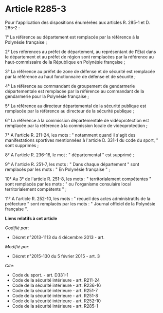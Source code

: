 # Article R285-3

Pour l'application des dispositions énumérées aux articles R. 285-1 et D. 285-2 : 

1° La référence au département est remplacée par la référence à la Polynésie française ; 

2° Les références au préfet de département, au représentant de l'Etat dans le département et au préfet de région sont
remplacées par la référence au haut-commissaire de la République en Polynésie française ; 

3° La référence au préfet de zone de défense et de sécurité est remplacée par la référence au haut fonctionnaire de défense
et de sécurité ; 

4° La référence au commandant de groupement de gendarmerie départementale est remplacée par la référence au commandant de la
gendarmerie pour la Polynésie française ; 

5° La référence au directeur départemental de la sécurité publique est remplacée par la référence au directeur de la sécurité
publique ; 

6° La référence à la commission départementale de vidéoprotection est remplacée par la référence à la commission locale de
vidéoprotection ; 

7° A l'article R. 211-24, les mots : " notamment quand il s'agit des manifestations sportives mentionnées à l'article D.
331-1 du code du sport, " sont supprimés ; 

8° A l'article R. 236-16, le mot : " départemental " est supprimé ; 

9° A l'article R. 251-7, les mots : " Dans chaque département " sont remplacés par les mots : " En Polynésie française " ; 

10° Au 3° de l'article R. 251-8, les mots : " territorialement compétentes " sont remplacés par les mots : " ou l'organisme
consulaire local territorialement compétents " ; 

11° A l'article R. 252-10, les mots : " recueil des actes administratifs de la préfecture " sont remplacés par les mots : "
Journal officiel de la Polynésie française ".

**Liens relatifs à cet article**

_Codifié par_:

  - Décret n°2013-1113 du 4 décembre 2013 - art.

_Modifié par_:

  - Décret n°2015-130 du 5 février 2015 - art. 3

_Cite_:

  - Code du sport. - art. D331-1
  - Code de la sécurité intérieure - art. R211-24
  - Code de la sécurité intérieure - art. R236-16
  - Code de la sécurité intérieure - art. R251-7
  - Code de la sécurité intérieure - art. R251-8
  - Code de la sécurité intérieure - art. R252-10
  - Code de la sécurité intérieure - art. R285-1
